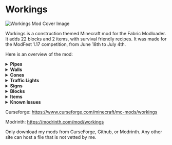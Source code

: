 # Workings

![Workings Mod Cover Image](https://imgur.com/rBUpdv1.png)

Workings is a construction themed Minecraft mod for the Fabric Modloader. It adds 22 blocks and 2 items, with survival friendly recipes. It was made for the ModFest 1.17 competition, from June 18th to July 4th.

Here is an overview of the mod:

<details>
<summary><strong>Pipes</strong></summary>

Block of Iron Pipes and Block of Copper Pipes:
  
![Block of Iron Pipes](https://imgur.com/gNICmie.png)
![Block of Copper Pipes](https://imgur.com/HLdJYuj.png)
  
These are crafted with pipes, which function as lightning rods:
  
![Iron and Copper Pipes](https://imgur.com/aRfQAPq.png)
Here are the recipes: ![Pipe Recipes](https://imgur.com/JU98D45.png)
  
Both block recipes are shapeless and can have the pipes arranged in any order.

</details>

<details>
<summary><strong>Walls</strong></summary>

Decorative Highway barriers that function like fences.

![Highway Barrier](https://imgur.com/LKwL171.png)
![Jersey Wall](https://imgur.com/qqI1ZNX.png)
  
Here are the recipes:

![Highway Barriers Recipes](https://imgur.com/27uxmae.png)
  
The Jersey Wall can also be crafted in a stonecutter, one Pavement block to one Jersey Wall.

</details>

<details>
<summary><strong>Cones</strong></summary>

![Cones](https://imgur.com/oEKdb1b.png)

Here are the recipes:
  
![Cone Recipes](https://imgur.com/0lDRTIs.png)

</details>

<details>
<summary><strong>Traffic Lights</strong></summary>

Traffic Lights are based on the direction of the player placing them. They can be toggled by redstone.
  
![Light switching by redstone](https://imgur.com/P2W3D32.gif)
  
Automatic Traffic Lights are also based on the player direction. Their speed can be changed by feeding them sugar or fermented spider eyes. Each click adds or subtracts 20% of the current speed, for a total of nine speed combinations.
Giving an Automatic Traffic Light a redstone signal will freeze it in place.
  
![Changing traffic light speed gif](https://imgur.com/Hio5HyH.gif)
  
Here are the recipes for the Traffic Light:
  
![Traffic Light Recipes](https://imgur.com/Du6xd3X.png)
  
Lime dye and candles can be substituted for green dye and candles, respectively.
Traffic Lights can also be crafted with an Automatic Traffic Light and three coal, shapeless.
  
Here is the recipe for Automatic Traffic Lights:
  
![Automatic Traffic Light Recipe](https://imgur.com/gEn6FTT.png)

Green dye can be substituted for lime dye. Automatic Traffic Lights can also be crafted with a Traffic light and three redstone, shapeless.

</details>

<details>
<summary><strong>Signs</strong></summary>
  
Decorative road signs.
  
![Road Signs](https://imgur.com/4SQgG5P.png)
  
Here are the recipes for the signs:
  
![Sign crafting recipes](https://imgur.com/FzNBTht.png)

Wool can be substituted for concrete or terracotta. Any shovel and any banner (including modded shovels and banners) will work for the Shovel Diamond Sign and Flag Diamond Sign, respectively.
  
</details>

<details>
<summary><strong>Blocks</strong></summary>
  
Block of sticks are decorative blocks that have a burn time of 3000.
  
![Block of Sticks](https://imgur.com/dg065Ga.png)

Pallets are just decorative blocks for now:
  
![Pallets](https://imgur.com/saWobus.png)
  
Block of Pavement and Block of Asphalt. Pavement is used to craft Jersey Walls and Highway Barriers. Asphalt will give players and mobs Speed II when standing on.
  
![Block of Pavement and Block of Asphalt](https://imgur.com/x7A6ITX.png)

Here are the recipes:
  
![Crafting recipes for Block of Sticks and Pavement](https://imgur.com/x3TmMEs.png)

For Pavement, any type of Sand and any type of Cobblestone (Blackstone, Cobbled Deepslate, etc) work, even ones that were added by other mods.
  
</details>

<details>
<summary><strong>Items</strong></summary>

Bundle of Sticks
  
![Bundle of sticks](https://imgur.com/kdeuZ7X.png)

Bundles of Sticks are a crafting ingredient for Blocks of Sticks. They have a burn time of 1000 and can be used to bulk craft torches.

Copper Nugget
  
![Copper Nugget](https://imgur.com/98C5TLX.png)

Copper Nuggets are a crafting ingredient used to make pipes. Once Copper ingot is nine Copper Nuggets. Copper Nuggets can also be made by smelting down any Vanilla or Workings' Copper blocks or items.

</details>

<details>
<summary><strong>Known Issues</strong></summary>
  
- The Highway Barrier texture has some Z-fighting if connected to both the X and Z axis.
- Pallets have no drops, I am unable to get the loottable to accept multiple blockstates (PR's welcome!)
  
</details>


Curseforge: https://www.curseforge.com/minecraft/mc-mods/workings

Modrinth: https://modrinth.com/mod/workings

Only download my mods from CurseForge, Github, or Modrinth. Any other site can host a file that is not vetted by me.
